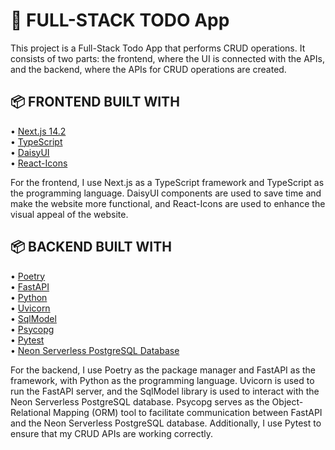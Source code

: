 # 📝 FULL-STACK TODO App
This project is a Full-Stack Todo App that performs CRUD operations. It consists of two parts: the frontend, where the UI is connected with the APIs, and the backend, where the APIs for CRUD operations are created.

## 📦 FRONTEND BUILT WITH
• [Next.js 14.2](https://nextjs.org/docs)  
• [TypeScript](https://www.typescriptlang.org/)  
• [DaisyUI](https://daisyui.com/)  
• [React-Icons](https://react-icons.github.io/react-icons/)  

For the frontend, I use Next.js as a TypeScript framework and TypeScript as the programming language. DaisyUI components are used to save time and make the website more functional, 
and React-Icons are used to enhance the visual appeal of the website.

## 📦 BACKEND BUILT WITH
• [Poetry](https://python-poetry.org/docs/)  
• [FastAPI](https://fastapi.tiangolo.com/)  
• [Python](https://www.python.org/)  
• [Uvicorn](https://www.uvicorn.org/)  
• [SqlModel](https://sqlmodel.tiangolo.com/)  
• [Psycopg](https://www.psycopg.org/)  
• [Pytest](https://docs.pytest.org/en/8.2.x/)  
• [Neon Serverless PostgreSQL Database](https://neon.tech/)  

For the backend, I use Poetry as the package manager and FastAPI as the framework, with Python as the programming language. Uvicorn is used to run the FastAPI server,
and the SqlModel library is used to interact with the Neon Serverless PostgreSQL database. Psycopg serves as the Object-Relational Mapping (ORM) tool to facilitate communication
between FastAPI and the Neon Serverless PostgreSQL database. Additionally, I use Pytest to ensure that my CRUD APIs are working correctly.


